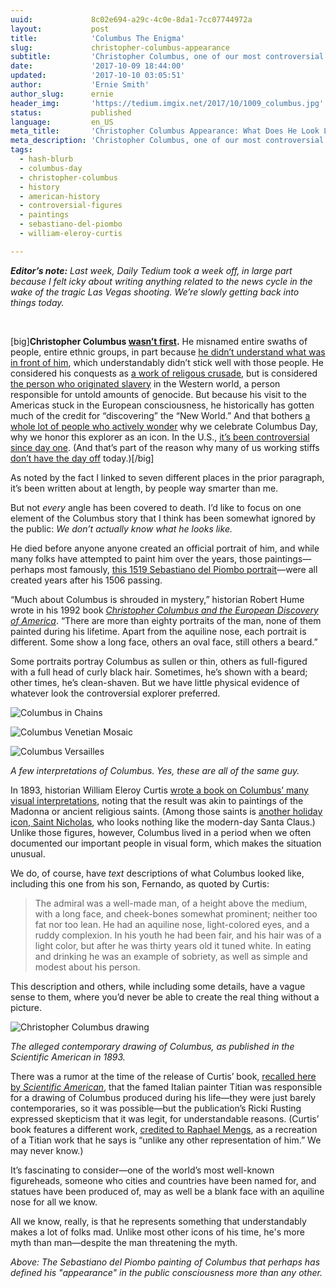 ```yaml
---
uuid:             8c02e694-a29c-4c0e-8da1-7cc07744972a
layout:           post
title:            'Columbus The Enigma'
slug:             christopher-columbus-appearance
subtitle:         'Christopher Columbus, one of our most controversial historic figures, has become more myth than man for one reason: We don’t know what he looks like.'
date:             '2017-10-09 18:44:00'
updated:          '2017-10-10 03:05:51'
author:           'Ernie Smith'
author_slug:      ernie
header_img:       'https://tedium.imgix.net/2017/10/1009_columbus.jpg'
status:           published
language:         en_US
meta_title:       'Christopher Columbus Appearance: What Does He Look Like?'
meta_description: 'Christopher Columbus, one of our most controversial historic figures, has become more myth than man for one reason: We don’t know what he looks like.'
tags:
  - hash-blurb
  - columbus-day
  - christopher-columbus
  - history
  - american-history
  - controversial-figures
  - paintings
  - sebastiano-del-piombo
  - william-eleroy-curtis

---
```


_**Editor’s note:** Last week, Daily Tedium took a week off, in large part because I felt icky about writing anything related to the news cycle in the wake of the tragic Las Vegas shooting. We’re slowly getting back into things today._

&nbsp;

[big]**Christopher Columbus [wasn’t first](http://www.history.com/news/the-viking-explorer-who-beat-columbus-to-america).** He misnamed entire swaths of people, entire ethnic groups, in part because [he didn’t understand what was in front of him](https://www.smithsonianmag.com/travel/columbus-confusion-about-the-new-world-140132422/), which understandably didn’t stick well with those people. He considered his conquests as [a work of religous crusade](http://www.catholicworldreport.com/2012/10/08/christopher-columbus-the-crusades-and-the-end-of-the-world/), but is considered [the person who originated slavery](https://www.yahoo.com/news/slavery--disease--death--the-dark-side-of-the-christopher-columbus-story-141953979.html) in the Western world, a person responsible for untold amounts of genocide. But because his visit to the Americas stuck in the European consciousness, he historically has gotten much of the credit for “discovering” the “New World.” And that bothers [a whole lot of people who actively wonder](https://indiancountrymedianetwork.com/history/events/native-history-columbusicon-and-genocidal-maniaclands-in-new-world/) why we celebrate Columbus Day, why we honor this explorer as an icon. In the U.S., [it’s been controversial since day one](https://www.nytimes.com/2017/10/09/us/columbus-day-protest.html). (And that’s part of the reason why many of us working stiffs [don’t have the day off](http://www.slate.com/articles/news_and_politics/explainer/2011/10/working_on_columbus_day_when_did_the_holiday_disappear_.html) today.)[/big]

As noted by the fact I linked to seven different places in the prior paragraph, it’s been written about at length, by people way smarter than me.

But not *every* angle has been covered to death. I’d like to focus on one element of the Columbus story that I think has been somewhat ignored by the public: *We don’t actually know what he looks like.*

He died before anyone anyone created an official portrait of him, and while many folks have attempted to paint him over the years, those paintings—perhaps most famously, [this 1519 Sebastiano del Piombo portrait](https://www.metmuseum.org/art/collection/search/437645)—were all created years after his 1506 passing.

“Much about Columbus is shrouded in mystery,” historian Robert Hume wrote in his 1992 book [*Christopher Columbus and the European Discovery of America*](http://amzn.to/2g6wKdc). “There are more than eighty portraits of the man, none of them painted during his lifetime. Apart from the aquiline nose, each portrait is different. Some show a long face, others an oval face, still others a beard.”

Some portraits portray Columbus as sullen or thin, others as full-figured with a full head of curly black hair. Sometimes, he’s shown with a beard; other times, he’s clean-shaven. But we have little physical evidence of whatever look the controversial explorer preferred.

![Columbus in Chains](https://tedium.imgix.net/2017/10/1009_columbus2.jpg)

![Columbus Venetian Mosaic](https://tedium.imgix.net/2017/10/1009_columbus3.jpg)

![Columbus Versailles](https://tedium.imgix.net/2017/10/1009_columbus4.jpg)

*A few interpretations of Columbus. Yes, these are all of the same guy.*

In 1893, historian William Eleroy Curtis [wrote a book on Columbus’ many visual interpretations](https://books.google.com/books?id=bNV1AAAAMAAJ&printsec=frontcover), noting that the result was akin to paintings of the Madonna or ancient religious saints. (Among those saints is [another holiday icon, Saint Nicholas](https://www.huffingtonpost.com/entry/st-nicholas-secret-tomb-santa-claus_us_59d50876e4b0218923e70ab1), who looks nothing like the modern-day Santa Claus.) Unlike those figures, however, Columbus lived in a period when we often documented our important people in visual form, which makes the situation unusual.

We do, of course, have *text* descriptions of what Columbus looked like, including this one from his son, Fernando, as quoted by Curtis:

> The admiral was a well-made man, of a height above the medium, with a long face, and cheek-bones somewhat prominent; neither too fat nor too lean. He had an aquiline nose, light-colored eyes, and a ruddy complexion. In his youth he had been fair, and his hair was of a light color, but after he was thirty years old it tuned white. In eating and drinking he was an example of sobriety, as well as simple and modest about his person.

This description and others, while including some details, have a vague sense to them, where you’d never be able to create the real thing without a picture.

![Christopher Columbus drawing](https://tedium.imgix.net/2017/10/1009_titian.jpg)

*The alleged contemporary drawing of Columbus, as published in the Scientific American in 1893.*

There was a rumor at the time of the release of Curtis’ book, [recalled here by *Scientific American*](https://blogs.scientificamerican.com/anecdotes-from-the-archive/will-the-real-christopher-columbus-please-stand-up/), that the famed Italian painter Titian was responsible for a drawing of Columbus produced during his life—they were just barely contemporaries, so it was possible—but the publication’s Ricki Rusting expressed skepticism that it was legit, for understandable reasons. (Curtis’ book features a different work, [credited to Raphael Mengs](https://books.google.com/books?id=bNV1AAAAMAAJ&pg=PA38), as a recreation of a Titian work that he says is “unlike any other representation of him.” We may never know.)

It’s fascinating to consider—one of the world’s most well-known figureheads, someone who cities and countries have been named for, and statues have been produced of, may as well be a blank face with an aquiline nose for all we know.

All we know, really, is that he represents something that understandably makes a lot of folks mad. Unlike most other icons of his time, he's more myth than man—despite the man threatening the myth.

*Above: The Sebastiano del Piombo painting of Columbus that perhaps has defined his "appearance" in the public consciousness more than any other.*
